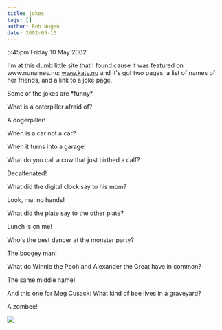 ```yaml
---
title: jokes
tags: []
author: Rob Nugen
date: 2002-05-10
---
```


<p class=date>5:45pm Friday 10 May 2002</p>

<p>I'm at this dumb little site that I found cause it was featured on
www.nunames.nu: <a href="https://www.katy.nu">www.katy.nu</a> and it's got
two pages, a list of names of her friends, and a link to a joke page.</p>

<p>Some of the jokes are *funny*.</p>

<p>What is a caterpiller afraid of?</p>

<p>A dogerpiller!</p>

<p>When is a car not a car?</p>

<p>When it turns into a garage!</p>

<p>What do you call a cow that just birthed a calf?</p>

<p>Decalfenated!</p>

<p>What did the digital clock say to his mom?</p>

<p>Look, ma, no hands!</p>

<p>What did the plate say to the other plate?</p>

<p>Lunch is on me!</p>

<p>Who's the best dancer at the monster party?</p>

<p>The boogey man!</p>

<p>What do Winnie the Pooh and Alexander the Great have in common?</p>

<p>The same middle name!</p>

<p>And this one for Meg Cusack:  What kind of bee lives in a graveyard?</p>

<p>A zombee!</p>

<p><img src="/images/rob/wL-ROB.gif">


